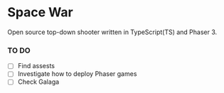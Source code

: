 # Space War
Open source top-down shooter written in TypeScript(TS) and Phaser 3.

### TO DO
- [ ] Find assests
- [ ] Investigate how to deploy Phaser games
- [ ] Check Galaga